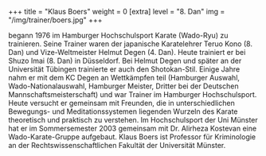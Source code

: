 +++
title = "Klaus Boers"
weight = 0
[extra]
level = "8. Dan"
img = "/img/trainer/boers.jpg"
+++

begann 1976 im Hamburger Hochschulsport Karate (Wado-Ryu) zu trainieren. Seine Trainer waren der japanische
Karatelehrer Teruo Kono (8. Dan) und Vize-Weltmeister Helmut Degen (4. Dan). Heute trainiert er bei Shuzo Imai (8.
Dan) in Düsseldorf. Bei Helmut Degen und später an der Universität Tübingen trainierte er auch den Shotokan-Stil.
Einige Jahre nahm er mit dem KC Degen an Wettkämpfen teil (Hamburger Auswahl, Wado-Nationalauswahl, Hamburger
Meister, Dritter bei der Deutschen Mannschaftsmeisterschaft) und war Trainer im Hamburger Hochschulsport. Heute
versucht er gemeinsam mit Freunden, die in unterschiedlichen Bewegungs- und Meditationssystemen liegenden Wurzeln
des Karate theoretisch und praktisch zu verstehen. Im Hochschulsport der Uni Münster hat er im Sommersemester 2003
gemeinsam mit Dr. Alirheza Kostevan eine Wado-Karate-Gruppe aufgebaut. Klaus Boers ist Professor für Kriminologie
an der Rechtswissenschaftlichen Fakultät der Universität Münster.
